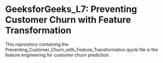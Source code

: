 # GeeksforGeeks_L7: Preventing Customer Churn with Feature Transformation
This reprository containing the Preventing_Customer_Churn_with_Feature_Transformation.ipynb file is the feature engineering for customer churn prediction. 
